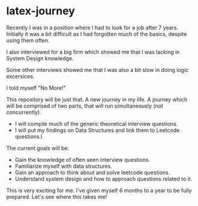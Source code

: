 # latex-journey

Recently I was in a position where I had to look for a job after 7 years. Initially it was a bit difficult as I had forgotten much of the basics, despite using them often. 

I also interviewed for a big firm which showed me that I was lacking in System Design knowledge.

Some other interviews showed me that I was also a bit slow in doing logic excersices.

I told myself "No More!"

This repository will be just that. A new journey in my life. A journey which will be comprised of two parts, that will run simultaneously (not concurrently).


- I will compile much of the generic theoretical interview questions.
- I will put my findings on Data Structures and link them to Leetcode questions.l

The current goals will be: 

- Gain the knowledge of often seen interview questions.
- Familiarize myself with data structures.
- Gain an approach to think about and solve leetcode questions.
- Understand system design and how to approach questions related to it.

This is very exciting for me. I've given myself 6 months to a year to be fully prepared. Let's see where this takes me!
